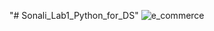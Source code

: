 "# Sonali_Lab1_Python_for_DS" 
![e_commerce](https://github.com/user-attachments/assets/dcec7c19-f671-4707-8780-b8fed9bf19b6)
